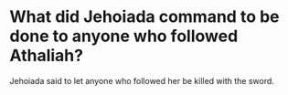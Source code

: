 # What did Jehoiada command to be done to anyone who followed Athaliah?

Jehoiada said to let anyone who followed her be killed with the sword.
